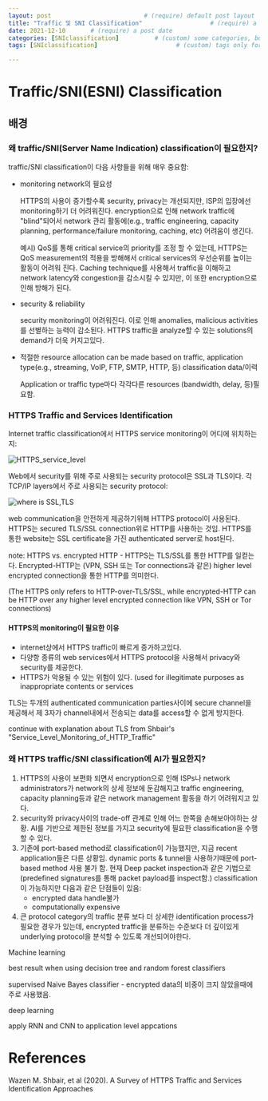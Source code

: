 ```yaml
---
layout: post                          # (require) default post layout
title: "Traffic 및 SNI Classification"                   # (require) a string title
date: 2021-12-10       # (require) a post date
categories: [SNIclassification]          # (custom) some categories, but makesure these categories already exists inside path of `category/`
tags: [SNIclassification]                      # (custom) tags only for meta `property="article:tag"`

---
```






# Traffic/SNI(ESNI) Classification



## 배경



### 왜 traffic/SNI(Server Name Indication) classification이 필요한지?

traffic/SNI classification이 다음 사항들을 위해 매우 중요함:

- monitoring network의 필요성

  HTTPS의 사용이 증가할수록 security, privacy는 개선되지만, ISP의 입장에선 monitoring하기 더 어려워진다. encryption으로 인해 network traffic에 "blind"되어서 network 관리 활동에(e.g., traffic engineering, capacity planning, performance/failure monitoring, caching, etc) 어려움이 생긴다.

  예시) QoS를 통해 critical service의 priority를 조정 할 수 있는데, HTTPS는 QoS measurement의 적용을 방해해서 critical services의 우선순위를 높이는 활동이 어려워 진다. Caching technique를 사용해서 traffic을 이해하고 network latency와 congestion을 감소시킬 수 있지만, 이 또한 encryption으로 인해 방해가 된다.

- security & reliability

  security monitoring이 어려워진다. 이로 인해 anomalies, malicious activities를 선별하는 능력이 감소된다. HTTPS traffic을 analyze할 수 있는 solutions의 demand가 더욱 커지고있다.

- 적절한 resource allocation can be made based on traffic, application type(e.g., streaming, VoIP, FTP, SMTP, HTTP, 등) classification data/이력

  Application or traffic type마다 각각다른 resources (bandwidth, delay, 등)필요함.

  

### HTTPS Traffic and Services Identification

Internet traffic classification에서 HTTPS service monitoring이 어디에 위치하는지:

![HTTPS_service_level](C:\SJL\Traffic_classification\figures\gradularity_of_internet_traffic_classification.PNG)

Web에서 security를 위해 주로 사용되는 security protocol은 SSL과 TLS이다. 각 TCP/IP layers에서 주로 사용되는 security protocol:

![where is SSL,TLS](C:\SJL\Traffic_classification\figures\TCP_IP_stack_security_related_protocols.PNG)









web communication을 안전하게 제공하기위해 HTTPS protocol이 사용된다. HTTPS는 secured TLS/SSL connection위로 HTTP를 사용하는 것임. HTTPS를 통한 website는 SSL certificate을 가진 authenticated server로 host된다. 

note: HTTPS vs. encrypted HTTP - HTTPS는 TLS/SSL를 통한 HTTP를 일컫는다. Encrypted-HTTP는 (VPN, SSH 또는 Tor connections과 같은) higher level encrypted connection을 통한 HTTP를 의미한다.

(The HTTPS only refers to HTTP-over-TLS/SSL, while encrypted-HTTP can be HTTP over any higher level encrypted connection like VPN, SSH or Tor connections)



#### HTTPS의 monitoring이 필요한 이유

- internet상에서 HTTPS traffic이 빠르게 증가하고있다.
- 다양항 종류의 web services에서 HTTPS protocol을 사용해서 privacy와 security를 제공한다.
- HTTPS가 악용될 수 있는 위험이 있다. (used for illegitimate purposes as inappropriate contents or services

TLS는 두개의 authenticated communication parties사이에 secure channel을 제공해서 제 3자가 channel내에서 전송되는 data를 access할 수 없게 방지한다.   

continue with explanation about TLS from Shbair's "Service_Level_Monitoring_of_HTTP_Traffic"





### 왜 HTTPS traffic/SNI classification에 AI가 필요한지?

1. HTTPS의 사용이 보편화 되면서 encryption으로 인해 ISPs나 network administrators가 network의 상세 정보에 둔감해지고 traffic engineering, capacity planning등과 같은 network management 활동을 하기 어려워지고 있다.
2. security와 privacy사이의 trade-off 관계로 인해 어느 한쪽을 손해보아야하는 상황. AI를 기반으로 제한된 정보를 가지고 security에 필요한 classification을 수행할 수 있다.  
3. 기존에 port-based method로 classification이 가능했지만, 지금 recent application들은 다른 상황임. dynamic ports & tunnel을 사용하기때문에 port-based method 사용 불가 함. 현재 Deep packet inspection과 같은 기법으로(predefined signatures를 통해 packet payload를 inspect함.) classification이 가능하지만 다음과 같은 단점들이 있음: 
   - encrypted data handle불가
   - computationally expensive
4. 큰 protocol category의 traffic 분류 보다 더 상세한 identification process가 필요한 경우가 있는데, encrypted traffic을 분류하는 수준보다 더 깊이있게 underlying protocol을 분석할 수 있도록 개선되어야한다.



Machine learning

best result when using decision tree and random forest classifiers



supervised Naive Bayes classifier - encrypted data의 비중이 크지 않았을때에 주로 사용했음.



deep learning

apply RNN and CNN to application level appcations



# References

Wazen M. Shbair, et al (2020). A Survey of HTTPS Traffic and Services Identification Approaches